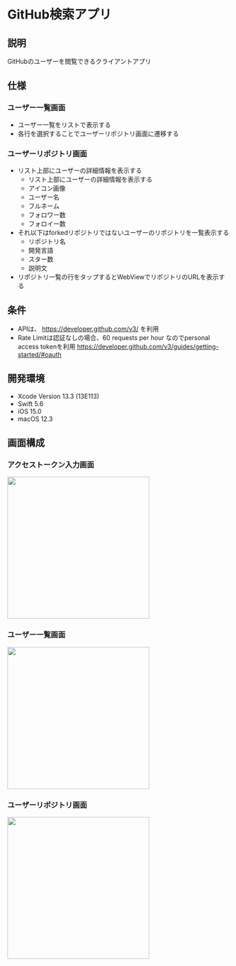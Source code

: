 # GitHub検索アプリ 

## 説明
GitHubのユーザーを閲覧できるクライアントアプリ

## 仕様
### ユーザー一覧画面
- ユーザー一覧をリストで表示する
- 各行を選択することでユーザーリポジトリ画面に遷移する
### ユーザーリポジトリ画面
- リスト上部にユーザーの詳細情報を表示する
  - リスト上部にユーザーの詳細情報を表示する
  - アイコン画像
  - ユーザー名
  - フルネーム
  - フォロワー数
  - フォロイー数 
- それ以下はforkedリポジトリではないユーザーのリポジトリを一覧表示する
  - リポジトリ名
  - 開発言語
  - スター数
  - 説明文
- リポジトリ一覧の行をタップするとWebViewでリポジトリのURLを表示する

## 条件
- APIは、 https://developer.github.com/v3/ を利用
- Rate Limitは認証なしの場合、60 requests per hour なのでpersonal access tokenを利用
https://developer.github.com/v3/guides/getting-started/#oauth

## 開発環境
- Xcode Version 13.3 (13E113)
- Swift 5.6
- iOS 15.0
- macOS 12.3

## 画面構成
### アクセストークン入力画面
<img src="https://user-images.githubusercontent.com/48813229/159809511-f5f32172-ad70-46d1-8a16-98fc32f39db6.png" width="320">

### ユーザー一覧画面
<img src="https://user-images.githubusercontent.com/48813229/159809512-4ef3aba2-7d24-4038-8edf-0ce21c0a6ae7.png" width="320">

### ユーザーリポジトリ画面
<img src="https://user-images.githubusercontent.com/48813229/159809991-c29c25c1-faeb-4d4c-a3dd-4cff5b54fcb1.png" width="320">
